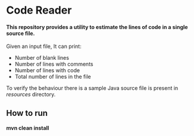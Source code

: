 # Code Reader
#### This repository provides a utility to estimate the lines of code in a single source file.
Given an input file, It can print:
* Number of blank lines
* Number of lines with comments
* Number of lines with code
* Total number of lines in the file

To verify the behaviour there is a sample Java source file is present in *resources* directory.

## How to run
#### mvn clean install
